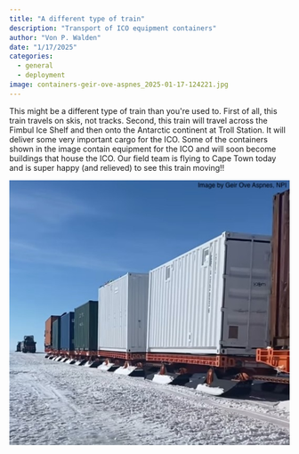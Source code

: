 ```yaml
---
title: "A different type of train"
description: "Transport of ICO equipment containers"
author: "Von P. Walden"
date: "1/17/2025"
categories:
  - general
  - deployment
image: containers-geir-ove-aspnes_2025-01-17-124221.jpg
---
```


This might be a different type of train than you're used to. First of all, this train travels on skis, not tracks. Second, this train will travel across the Fimbul Ice Shelf and then onto the Antarctic continent at Troll Station. It will deliver some very important cargo for the ICO. Some of the containers shown in the image contain equipment for the ICO and will soon become buildings that house the ICO. Our field team is flying to Cape Town today and is super happy (and relieved) to see this train moving!!

![Cargo train ready to move out](containers-geir-ove-aspnes_2025-01-17-124221.jpg)
